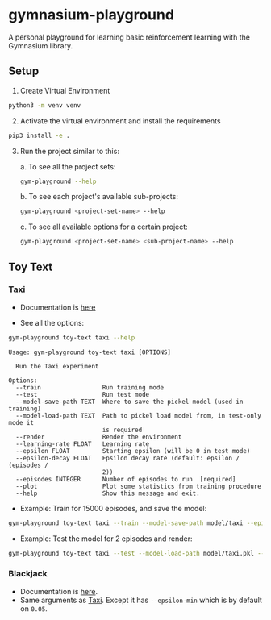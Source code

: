 # gymnasium-playground
A personal playground for learning basic reinforcement learning with the Gymnasium library.

## Setup

1. Create Virtual Environment

```sh
python3 -m venv venv
```
2. Activate the virtual environment and install the requirements

```sh
pip3 install -e .
```

3. Run the project similar to this:


    a. To see all the project sets:

    ```sh
    gym-playground --help
    ```

    b. To see each project's available sub-projects:
    ```sh
    gym-playground <project-set-name> --help
    ```

    c. To see all available options for a certain project:
    ```sh
    gym-playground <project-set-name> <sub-project-name> --help
    ```

## Toy Text

### Taxi

- Documentation is [here](https://gymnasium.farama.org/environments/toy_text/taxi/)

- See all the options:
```sh
gym-playground toy-text taxi --help
```
```
Usage: gym-playground toy-text taxi [OPTIONS]

  Run the Taxi experiment

Options:
  --train                 Run training mode
  --test                  Run test mode
  --model-save-path TEXT  Where to save the pickel model (used in training)
  --model-load-path TEXT  Path to pickel load model from, in test-only mode it
                          is required
  --render                Render the environment
  --learning-rate FLOAT   Learning rate
  --epsilon FLOAT         Starting epsilon (will be 0 in test mode)
  --epsilon-decay FLOAT   Epsilon decay rate (default: epsilon / (episodes /
                          2))
  --episodes INTEGER      Number of episodes to run  [required]
  --plot                  Plot some statistics from training procedure
  --help                  Show this message and exit.
```

- Example: Train for 15000 episodes, and save the model:

```sh
gym-playground toy-text taxi --train --model-save-path model/taxi --episodes 15000
```

- Example: Test the model for 2 episodes and render:

```sh
gym-playground toy-text taxi --test --model-load-path model/taxi.pkl --episodes 2 --render 
```

### Blackjack

- Documentation is [here](https://gymnasium.farama.org/environments/toy_text/blackjack/).
- Same arguments as [Taxi](#taxi). Except it has `--epsilon-min` which is by default on `0.05`.